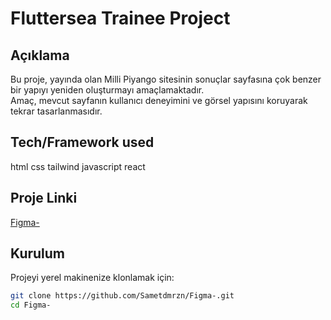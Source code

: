 # Fluttersea Trainee Project

## Açıklama
Bu proje, yayında olan Milli Piyango sitesinin sonuçlar sayfasına çok benzer bir yapıyı yeniden oluşturmayı amaçlamaktadır.  
Amaç, mevcut sayfanın kullanıcı deneyimini ve görsel yapısını koruyarak tekrar tasarlanmasıdır.

## Tech/Framework used
html
css
tailwind
javascript
react

## Proje Linki
[Figma-](https://github.com/Sametdmrzn/Figma-)


## Kurulum

Projeyi yerel makinenize klonlamak için:

```bash
git clone https://github.com/Sametdmrzn/Figma-.git
cd Figma-
